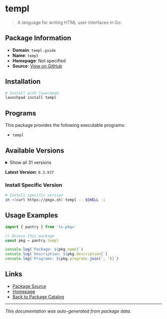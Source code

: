 # templ

> A language for writing HTML user interfaces in Go.

## Package Information

- **Domain**: `templ.guide`
- **Name**: `templ`
- **Homepage**: Not specified
- **Source**: [View on GitHub](https://github.com/pkgxdev/pantry/tree/main/projects/templ.guide/package.yml)

## Installation

```bash
# Install with launchpad
launchpad install templ
```

## Programs

This package provides the following executable programs:

- `templ`

## Available Versions

<details>
<summary>Show all 31 versions</summary>

- `0.3.937`, `0.3.924`, `0.3.920`, `0.3.906`, `0.3.898`
- `0.3.894`, `0.3.887`, `0.3.865`, `0.3.857`, `0.3.856`
- `0.3.850`, `0.3.833`, `0.3.819`, `0.2.793`, `0.2.778`
- `0.2.771`, `0.2.747`, `0.2.742`, `0.2.731`, `0.2.707`
- `0.2.697`, `0.2.680`, `0.2.663`, `0.2.648`, `0.2.646`
- `0.2.639`, `0.2.598`, `0.2.543`, `0.2.513`, `0.2.501`
- `0.2.476`

</details>

**Latest Version**: `0.3.937`

### Install Specific Version

```bash
# Install specific version
sh <(curl https://pkgx.sh) templ -- $SHELL -i
```

## Usage Examples

```typescript
import { pantry } from 'ts-pkgx'

// Access this package
const pkg = pantry.templ

console.log(`Package: ${pkg.name}`)
console.log(`Description: ${pkg.description}`)
console.log(`Programs: ${pkg.programs.join(', ')}`)
```

## Links

- [Package Source](https://github.com/pkgxdev/pantry/tree/main/projects/templ.guide/package.yml)
- [Homepage](#)
- [Back to Package Catalog](../../package-catalog.md)

---

*This documentation was auto-generated from package data.*
